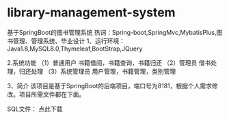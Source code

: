 # library-management-system
基于SpringBoot的图书管理系统
热词：Spring-boot,SpringMvc,MybatisPlus,图书管理、管理系统、毕业设计
1、运行环境：
Java1.8,MySQL8.0,Thymeleaf,BootStrap,JQuery 

2.系统功能
（1）普通用户
书籍借阅，书籍查询，书籍归还
（2）管理员
借书处理，归还处理
（3）系统管理员
用户管理，书籍管理，类别管理

3、简介
该项目是基于SpringBoot的后端项目，端口号为8181，根据个人需求修改。项目所需文件都在下面。

SQL文件： 点此下载

